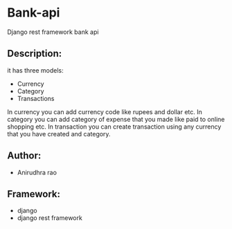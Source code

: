 # Bank-api
Django rest framework bank api

## Description:
it has three models:
* Currency
* Category
* Transactions

In currency you can add currency code like rupees and dollar etc.
In category you can add category of expense that you made like paid to online shopping etc.
In transaction you can create transaction using any currency that you have created and category.

## Author:
* Anirudhra rao

## Framework:
* django
* django rest framework
